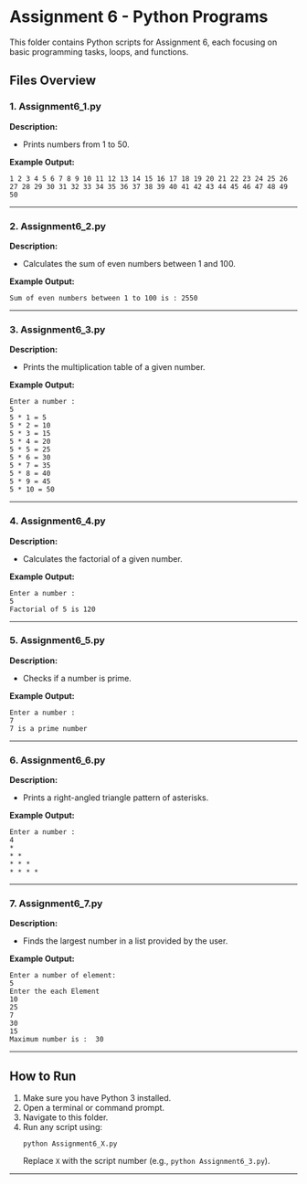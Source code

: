 # Assignment 6 - Python Programs

This folder contains Python scripts for Assignment 6, each focusing on basic programming tasks, loops, and functions.

## Files Overview

### 1. Assignment6_1.py

**Description:**  
- Prints numbers from 1 to 50.

**Example Output:**
```
1 2 3 4 5 6 7 8 9 10 11 12 13 14 15 16 17 18 19 20 21 22 23 24 25 26 27 28 29 30 31 32 33 34 35 36 37 38 39 40 41 42 43 44 45 46 47 48 49 50 
```

---

### 2. Assignment6_2.py

**Description:**  
- Calculates the sum of even numbers between 1 and 100.

**Example Output:**
```
Sum of even numbers between 1 to 100 is : 2550
```

---

### 3. Assignment6_3.py

**Description:**  
- Prints the multiplication table of a given number.

**Example Output:**
```
Enter a number :
5
5 * 1 = 5
5 * 2 = 10
5 * 3 = 15
5 * 4 = 20
5 * 5 = 25
5 * 6 = 30
5 * 7 = 35
5 * 8 = 40
5 * 9 = 45
5 * 10 = 50
```

---

### 4. Assignment6_4.py

**Description:**  
- Calculates the factorial of a given number.

**Example Output:**
```
Enter a number :
5
Factorial of 5 is 120
```

---

### 5. Assignment6_5.py

**Description:**  
- Checks if a number is prime.

**Example Output:**
```
Enter a number :
7
7 is a prime number
```

---

### 6. Assignment6_6.py

**Description:**  
- Prints a right-angled triangle pattern of asterisks.

**Example Output:**
```
Enter a number :
4
* 
* * 
* * * 
* * * * 
```

---

### 7. Assignment6_7.py

**Description:**  
- Finds the largest number in a list provided by the user.

**Example Output:**
```
Enter a number of element:
5
Enter the each Element
10
25
7
30
15
Maximum number is :  30
```

---

## How to Run

1. Make sure you have Python 3 installed.
2. Open a terminal or command prompt.
3. Navigate to this folder.
4. Run any script using:
   ```
   python Assignment6_X.py
   ```
   Replace `X` with the script number (e.g., `python Assignment6_3.py`).

---
